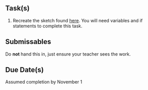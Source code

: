 
Task(s)
-------
1. Recreate the sketch found [here](http://mrseidel.com/images/Processing/2O/Exercise5_2O.gif). You will need variables and if statements to complete this task.



Submissables
------------
Do **not** hand this in, just ensure your teacher sees the work.


Due Date(s)
----------
Assumed completion by November 1
